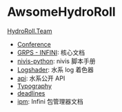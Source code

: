 # AwsomeHydroRoll

[HydroRoll.Team](https://www.hydroroll.team)
- [Conference](https://conference.hydroroll.team)
- [GRPS - INFINI](https://grps.hydroroll.team): 核心文档
- [nivis-python](https://xn--dti.hydroroll.team): nivis 脚本手册
- [Logshader](https://logshader.hydroroll.team): 水系 log 着色器
- [api](https://api.hydroroll.team): 水系公开 API
- [Typography](https://typo.hydroroll.team)
- [deadlines](https://deadlines.hydroroll.team)
- [ipm](https://ipm.hydroroll.team): Infini 包管理器文档
